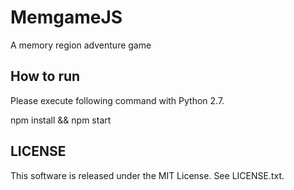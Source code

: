 # MemgameJS
A memory region adventure game

## How to run

Please execute following command with Python 2.7.

npm install && npm start

## LICENSE

This software is released under the MIT License. See LICENSE.txt.
